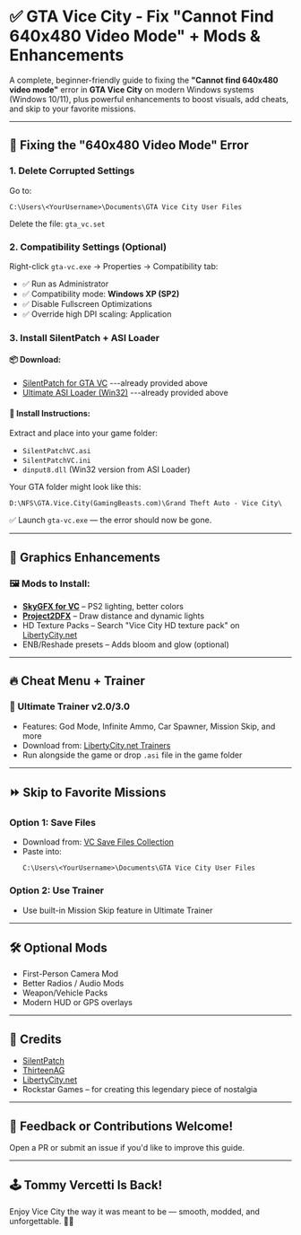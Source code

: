 
# ✅ GTA Vice City - Fix "Cannot Find 640x480 Video Mode" + Mods & Enhancements

A complete, beginner-friendly guide to fixing the **"Cannot find 640x480 video mode"** error in **GTA Vice City** on modern Windows systems (Windows 10/11), plus powerful enhancements to boost visuals, add cheats, and skip to your favorite missions.

---

## 🔧 Fixing the "640x480 Video Mode" Error

### 1. Delete Corrupted Settings
Go to:
```
C:\Users\<YourUsername>\Documents\GTA Vice City User Files
```
Delete the file: `gta_vc.set`

### 2. Compatibility Settings (Optional)
Right-click `gta-vc.exe` → Properties → Compatibility tab:
- ✅ Run as Administrator
- ✅ Compatibility mode: **Windows XP (SP2)**
- ✅ Disable Fullscreen Optimizations
- ✅ Override high DPI scaling: Application

### 3. Install SilentPatch + ASI Loader

#### 📦 Download:
- [SilentPatch for GTA VC](https://github.com/CookiePLMonster/SilentPatch/releases) ---already provided above
- [Ultimate ASI Loader (Win32)](https://github.com/ThirteenAG/Ultimate-ASI-Loader/releases) ---already provided above

#### 📁 Install Instructions:
Extract and place into your game folder:
- `SilentPatchVC.asi`
- `SilentPatchVC.ini`
- `dinput8.dll` (Win32 version from ASI Loader)

Your GTA folder might look like this:
```
D:\NFS\GTA.Vice.City(GamingBeasts.com)\Grand Theft Auto - Vice City\
```

✅ Launch `gta-vc.exe` — the error should now be gone.

---

## 🎨 Graphics Enhancements

### 🖼️ Mods to Install:
- **[SkyGFX for VC](https://github.com/aap/SkyGFX)** – PS2 lighting, better colors
- **[Project2DFX](https://github.com/ThirteenAG/III.VC.SA.IV.Project2DFX)** – Draw distance and dynamic lights
- HD Texture Packs – Search "Vice City HD texture pack" on [LibertyCity.net](https://libertycity.net)
- ENB/Reshade presets – Adds bloom and glow (optional)

---

## 🔥 Cheat Menu + Trainer

### 👑 Ultimate Trainer v2.0/3.0
- Features: God Mode, Infinite Ammo, Car Spawner, Mission Skip, and more
- Download from: [LibertyCity.net Trainers](https://libertycity.net/files/gta-vice-city/)
- Run alongside the game or drop `.asi` file in the game folder

---

## ⏩ Skip to Favorite Missions

### Option 1: Save Files
- Download from: [VC Save Files Collection](https://libertycity.net/files/gta-vice-city/saves/)
- Paste into:
  ```
  C:\Users\<YourUsername>\Documents\GTA Vice City User Files
  ```

### Option 2: Use Trainer
- Use built-in Mission Skip feature in Ultimate Trainer

---

## 🛠️ Optional Mods

- First-Person Camera Mod
- Better Radios / Audio Mods
- Weapon/Vehicle Packs
- Modern HUD or GPS overlays

---

## 🙌 Credits

- [SilentPatch](https://github.com/CookiePLMonster)
- [ThirteenAG](https://github.com/ThirteenAG)
- [LibertyCity.net](https://libertycity.net)
- Rockstar Games – for creating this legendary piece of nostalgia

---

## 💬 Feedback or Contributions Welcome!
Open a PR or submit an issue if you'd like to improve this guide.

---

## 🕹️ Tommy Vercetti Is Back!
Enjoy Vice City the way it was meant to be — smooth, modded, and unforgettable. 💖🌴
